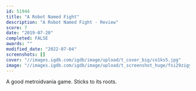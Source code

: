 ```yaml
---
id: 51944
title: "A Robot Named Fight"
description: "A Robot Named Fight - Review"
score: 7
date: "2019-07-20"
completed: FALSE
awards: ""
modified_date: "2022-07-04"
screenshots: []
cover: "//images.igdb.com/igdb/image/upload/t_cover_big/co1ks5.jpg"
image: "//images.igdb.com/igdb/image/upload/t_screenshot_huge/fsi29zigyi4qst0mmape.jpg"
---
```

A good metroidvania game. Sticks to its roots.